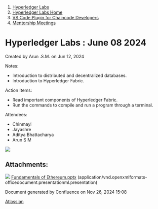 1. [Hyperledger Labs](index.html)
2. [Hyperledger Labs Home](Hyperledger-Labs-Home_20283400.html)
3. [VS Code Plugin for Chaincode Developers](VS-Code-Plugin-for-Chaincode-Developers_20294626.html)
4. [Mentorship Meetings](Mentorship-Meetings_20294627.html)

# Hyperledger Labs : June 08 2024

Created by Arun .S.M. on Jun 12, 2024

Notes:

- Introduction to distributed and decentralized databases.
- Introduction to Hyperledger Fabric.

Action Items:

- Read important components of Hyperledger Fabric.
- Run the commands to compile and run a program through a terminal.

Attendees:

- Chinmayi
- Jayashre
- Aditya Bhattacharya
- Arun S M

[![](attachments/thumbnails/20291267/20294665)](attachments/20291267/20294665.pptx)

## Attachments:

![](images/icons/bullet_blue.gif) [Fundamentals of Ethereum.pptx](attachments/20291267/20294665.pptx) (application/vnd.openxmlformats-officedocument.presentationml.presentation)

Document generated by Confluence on Nov 26, 2024 15:08

[Atlassian](http://www.atlassian.com/)
